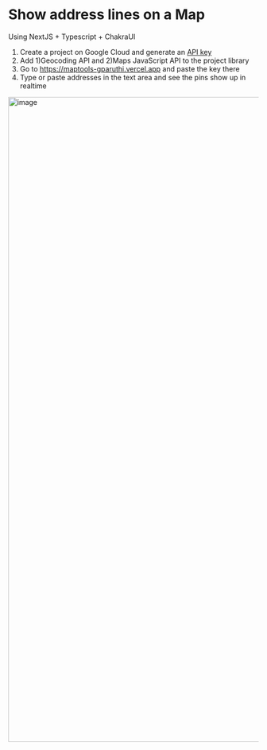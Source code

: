 # Show address lines on a Map 
Using NextJS + Typescript + ChakraUI

1. Create a project on Google Cloud and generate an [ API key](https://console.cloud.google.com/apis/dashboard)
2. Add 1)Geocoding API and 2)Maps JavaScript API to the project library
3. Go to https://maptools-gparuthi.vercel.app and paste the key there
4. Type or paste addresses in the text area and see the pins show up in realtime


<img width="1299" alt="image" src="https://user-images.githubusercontent.com/1958947/114782118-68f6e700-9d2e-11eb-9dcb-ac3be75485a0.png">
